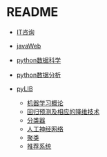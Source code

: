 # README+ [IT咨询](./IT咨询.md)+ [javaWeb](./javaweb.md)+ [python数据科学](./python数据科学.md)+ [python数据分析](./python数据分析.md)+ [pyLIB](pylib.md)  + [机器学习概论](./机器学习概论.md)  + [回归预测及相应的降维技术](./回归预测及相应的降维技术.md)  + [分类器](./分类器.md)  + [人工神经网络](./人工神经网络.md)  + [聚类](./聚类.md)  + [推荐系统](./推荐系统.md)